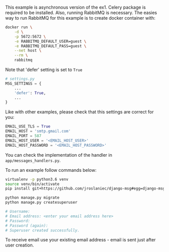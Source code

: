 This example is asynchronous version of the ex1.
Celery package is required to be installed. Also, running RabbitMQ is necessary.
The easies way to run RabbitMQ
for this example is to create docker container with:

```bash
docker run \
    -d \
    -p 5672:5672 \
    -e RABBITMQ_DEFAULT_USER=guest \
    -e RABBITMQ_DEFAULT_PASS=guest \
    --net host \
    --rm \
    rabbitmq
```

Note that 'defer' setting is set to `True`

```python
# settings.py
MSG_SETTINGS = {
    ...
    'defer': True,
    ...
}
```

Like with other examples, please check that this settings are correct for you:

```python
EMAIL_USE_TLS = True
EMAIL_HOST = 'smtp.gmail.com'
EMAIL_PORT = 587
EMAIL_HOST_USER = '<EMAIL_HOST_USER>'
EMAIL_HOST_PASSWORD = '<EMAIL_HOST_PASSWORD>'
```

You can check the implementation of the handler in `app/messages_handlers.py`.

To run an example follow commands below:

```bash
virtualenv -p python3.6 venv
source venv/bin/activate
pip install git+https://github.com/jroslaniec/django-msg#egg=django-msg[celery]

python manage.py migrate
python manage.py createsuperuser

# Username:
# Email address: <enter your email address here>
# Password:
# Password (again):
# Superuser created successfully.
```

To receive email use your existing email address - email is sent just after
user creation.
